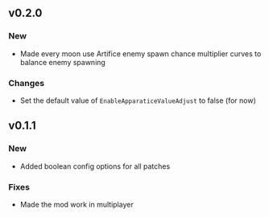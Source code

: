 ## v0.2.0

### New
- Made every moon use Artifice enemy spawn chance multiplier curves to balance enemy spawning

### Changes
- Set the default value of `EnableApparaticeValueAdjust` to false (for now)

## v0.1.1

### New
- Added boolean config options for all patches

### Fixes
- Made the mod work in multiplayer
